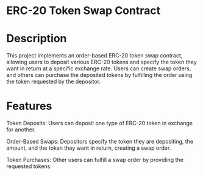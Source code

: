 # ERC-20 Token Swap Contract

# Description

This project implements an order-based ERC-20 token swap contract, allowing users to deposit various ERC-20 tokens and specify the token they want in return at a specific exchange rate. Users can create swap orders, and others can purchase the deposited tokens by fulfilling the order using the token requested by the depositor.

# Features

Token Deposits: Users can deposit one type of ERC-20 token in exchange for another.

Order-Based Swaps: Depositors specify the token they are depositing, the amount, and the token they want in return, creating a swap order.

Token Purchases: Other users can fulfill a swap order by providing the requested tokens.


